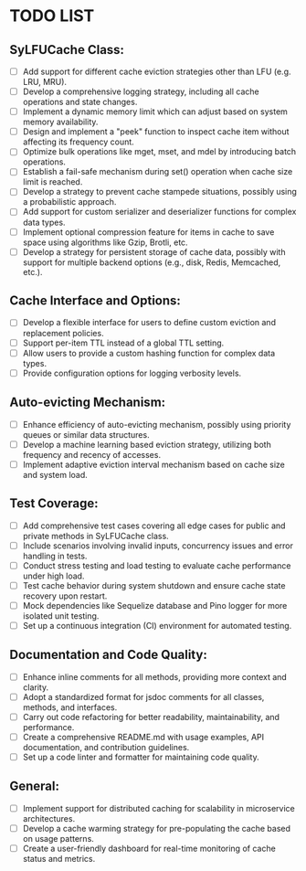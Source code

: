 # TODO LIST

## SyLFUCache<T> Class:

- [ ] Add support for different cache eviction strategies other than LFU (e.g. LRU, MRU).
- [ ] Develop a comprehensive logging strategy, including all cache operations and state changes.
- [ ] Implement a dynamic memory limit which can adjust based on system memory availability.
- [ ] Design and implement a "peek" function to inspect cache item without affecting its frequency count.
- [ ] Optimize bulk operations like mget, mset, and mdel by introducing batch operations.
- [ ] Establish a fail-safe mechanism during set() operation when cache size limit is reached.
- [ ] Develop a strategy to prevent cache stampede situations, possibly using a probabilistic approach.
- [ ] Add support for custom serializer and deserializer functions for complex data types.
- [ ] Implement optional compression feature for items in cache to save space using algorithms like Gzip, Brotli, etc.
- [ ] Develop a strategy for persistent storage of cache data, possibly with support for multiple backend options (e.g., disk, Redis, Memcached, etc.).

## Cache Interface and Options:

- [ ] Develop a flexible interface for users to define custom eviction and replacement policies.
- [ ] Support per-item TTL instead of a global TTL setting.
- [ ] Allow users to provide a custom hashing function for complex data types.
- [ ] Provide configuration options for logging verbosity levels.

## Auto-evicting Mechanism:

- [ ] Enhance efficiency of auto-evicting mechanism, possibly using priority queues or similar data structures.
- [ ] Develop a machine learning based eviction strategy, utilizing both frequency and recency of accesses.
- [ ] Implement adaptive eviction interval mechanism based on cache size and system load.

## Test Coverage:

- [ ] Add comprehensive test cases covering all edge cases for public and private methods in SyLFUCache class.
- [ ] Include scenarios involving invalid inputs, concurrency issues and error handling in tests.
- [ ] Conduct stress testing and load testing to evaluate cache performance under high load.
- [ ] Test cache behavior during system shutdown and ensure cache state recovery upon restart.
- [ ] Mock dependencies like Sequelize database and Pino logger for more isolated unit testing.
- [ ] Set up a continuous integration (CI) environment for automated testing.

## Documentation and Code Quality:

- [ ] Enhance inline comments for all methods, providing more context and clarity.
- [ ] Adopt a standardized format for jsdoc comments for all classes, methods, and interfaces.
- [ ] Carry out code refactoring for better readability, maintainability, and performance.
- [ ] Create a comprehensive README.md with usage examples, API documentation, and contribution guidelines.
- [ ] Set up a code linter and formatter for maintaining code quality.

## General:

- [ ] Implement support for distributed caching for scalability in microservice architectures.
- [ ] Develop a cache warming strategy for pre-populating the cache based on usage patterns.
- [ ] Create a user-friendly dashboard for real-time monitoring of cache status and metrics.

